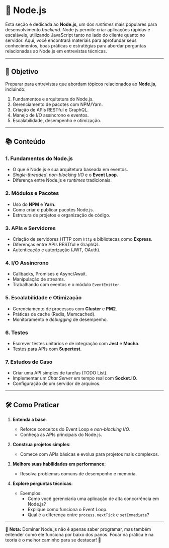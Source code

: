 # 🌟 Node.js

Esta seção é dedicada ao **Node.js**, um dos _runtimes_ mais populares para desenvolvimento _backend_. Node.js permite criar aplicações rápidas e escaláveis, utilizando JavaScript tanto no lado do cliente quanto no servidor. Aqui, você encontrará materiais para aprofundar seus conhecimentos, boas práticas e estratégias para abordar perguntas relacionadas ao Node.js em entrevistas técnicas.

---

## 🎯 Objetivo

Preparar para entrevistas que abordam tópicos relacionados ao **Node.js**, incluindo:

1. Fundamentos e arquitetura do Node.js.
2. Gerenciamento de pacotes com NPM/Yarn.
3. Criação de APIs RESTful e GraphQL.
4. Manejo de I/O assíncrono e eventos.
5. Escalabilidade, desempenho e otimização.

---

## 📚 Conteúdo

### 1. **Fundamentos do Node.js**

- O que é Node.js e sua arquitetura baseada em eventos.
- _Single-threaded_, _non-blocking I/O_ e o **Event Loop**.
- Diferença entre Node.js e _runtimes_ tradicionais.

### 2. **Módulos e Pacotes**

- Uso do **NPM** e **Yarn**.
- Como criar e publicar pacotes Node.js.
- Estrutura de projetos e organização de código.

### 3. **APIs e Servidores**

- Criação de servidores HTTP com `http` e bibliotecas como **Express**.
- Diferenças entre APIs RESTful e GraphQL.
- Autenticação e autorização (JWT, OAuth).

### 4. **I/O Assíncrono**

- Callbacks, Promises e Async/Await.
- Manipulação de streams.
- Trabalhando com eventos e o módulo `EventEmitter`.

### 5. **Escalabilidade e Otimização**

- Gerenciamento de processos com **Cluster** e **PM2**.
- Práticas de cache (Redis, Memcached).
- Monitoramento e _debugging_ de desempenho.

### 6. **Testes**

- Escrever testes unitários e de integração com **Jest** e **Mocha**.
- Testes para APIs com **Supertest**.

### 7. **Estudos de Caso**

- Criar uma API simples de tarefas (TODO List).
- Implementar um _Chat Server_ em tempo real com **Socket.IO**.
- Configuração de um servidor de arquivos.

---

## 🛠️ Como Praticar

1. **Entenda a base**:

   - Reforce conceitos do Event Loop e _non-blocking I/O_.
   - Conheça as APIs principais do Node.js.

2. **Construa projetos simples**:

   - Comece com APIs básicas e evolua para projetos mais complexos.

3. **Melhore suas habilidades em performance**:

   - Resolva problemas comuns de desempenho e memória.

4. **Explore perguntas técnicas**:
   - Exemplos:
     - Como você gerenciaria uma aplicação de alta concorrência em Node.js?
     - Explique como funciona o Event Loop.
     - Qual é a diferença entre `process.nextTick` e `setImmediate`?

---

📝 **Nota:** Dominar Node.js não é apenas saber programar, mas também entender como ele funciona por baixo dos panos. Focar na prática e na teoria é o melhor caminho para se destacar! 🚀
